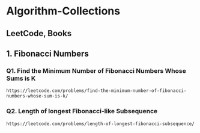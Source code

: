 # Algorithm-Collections
## LeetCode, Books

## 1. Fibonacci Numbers
### Q1. Find the Minimum Number of Fibonacci Numbers Whose Sums is K
	https://leetcode.com/problems/find-the-minimum-number-of-fibonacci-numbers-whose-sum-is-k/

### Q2. Length of longest Fibonacci-like Subsequence
	https://leetcode.com/problems/length-of-longest-fibonacci-subsequence/ 
